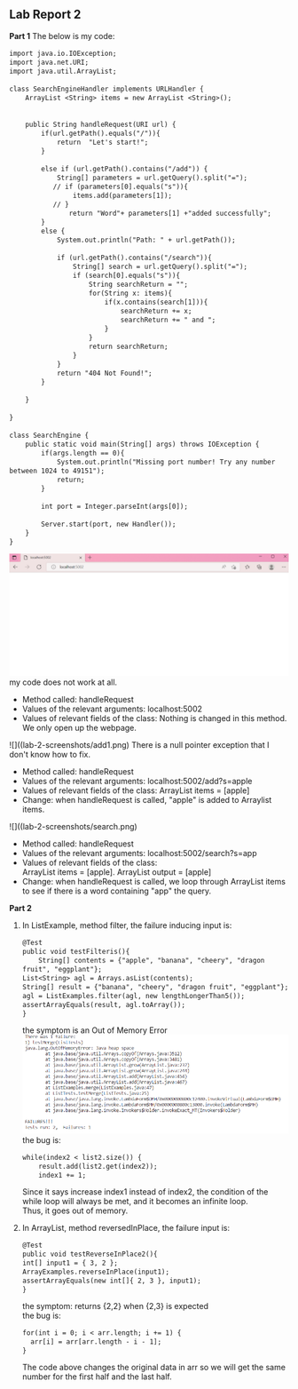 ## Lab Report 2
**Part 1**
The below is my code:
```
import java.io.IOException;
import java.net.URI;
import java.util.ArrayList;

class SearchEngineHandler implements URLHandler {
    ArrayList <String> items = new ArrayList <String>();

   
    public String handleRequest(URI url) {
        if(url.getPath().equals("/")){
            return  "Let's start!";
        }

        else if (url.getPath().contains("/add")) {
            String[] parameters = url.getQuery().split("=");
           // if (parameters[0].equals("s")){
                items.add(parameters[1]);
           // } 
               return "Word"+ parameters[1] +"added successfully";
        }
        else {
            System.out.println("Path: " + url.getPath());

            if (url.getPath().contains("/search")){
                String[] search = url.getQuery().split("=");
                if (search[0].equals("s")){
                    String searchReturn = ""; 
                    for(String x: items){
                        if(x.contains(search[1])){
                            searchReturn += x;
                            searchReturn += " and ";
                        }
                    }
                    return searchReturn;
                }
            }
            return "404 Not Found!";
        }
        
    }

}

class SearchEngine {
    public static void main(String[] args) throws IOException {
        if(args.length == 0){
            System.out.println("Missing port number! Try any number between 1024 to 49151");
            return;
        }

        int port = Integer.parseInt(args[0]);

        Server.start(port, new Handler());
    }
}
```
![](lab-2-screenshots/searchEngine.png)
my code does not work at all.
* Method called: handleRequest
* Values of the relevant arguments: localhost:5002
* Values of relevant fields of the class: Nothing is changed in this method. We only open up the webpage.

![]((lab-2-screenshots/add1.png)
There is a null pointer exception that I don't know how to fix.
* Method called: handleRequest
* Values of the relevant arguments:  localhost:5002/add?s=apple
* Values of relevant fields of the class: ArrayList items = [apple]
* Change: when handleRequest is called, "apple" is added to Arraylist items.

![]((lab-2-screenshots/search.png)
* Method called: handleRequest
* Values of the relevant arguments: localhost:5002/search?s=app
* Values of relevant fields of the class: <br/>
ArrayList items = [apple]. ArrayList output = [apple]
* Change: when handleRequest is called, we loop through ArrayList items to see if there is a word containing "app" the query.


**Part 2**
1. In ListExample, method filter, the failure inducing input is:<br/>
    ```
    @Test
    public void testFilteris(){
        String[] contents = {"apple", "banana", "cheery", "dragon fruit", "eggplant"};
	List<String> agl = Arrays.asList(contents);
	String[] result = {"banana", "cheery", "dragon fruit", "eggplant"};
	agl = ListExamples.filter(agl, new lengthLongerThan5());
	assertArrayEquals(result, agl.toArray());
    }
    ```
    the symptom is an Out of Memory Error<br/>
    ![](lab-2-screenshots/filterSymptom.png)
    the bug is:<br/>
    ```
    while(index2 < list2.size()) {
    	result.add(list2.get(index2));
      	index1 += 1;
    ```
    Since it says increase index1 instead of index2, the condition of the while loop will always be met, and it becomes an infinite loop.<br/>
    Thus, it goes out of memory.<br/>

2. In ArrayList, method reversedInPlace, the failure input is:<br/>
    ```
    @Test
    public void testReverseInPlace2(){
    int[] input1 = { 3, 2 };
    ArrayExamples.reverseInPlace(input1);
    assertArrayEquals(new int[]{ 2, 3 }, input1);
    }
    ```
    the symptom: returns {2,2} when {2,3} is expected<br/>
    the bug is:<br/>
    ```
    for(int i = 0; i < arr.length; i += 1) {
      arr[i] = arr[arr.length - i - 1];
    }
    ```
    The code above changes the original data in arr so we will get the same number for the first half and the last half.<br/>

